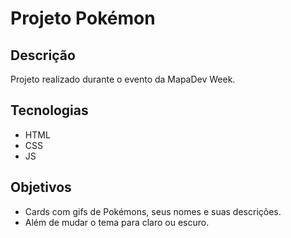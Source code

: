 # Projeto Pokémon 

## Descrição
Projeto realizado durante o evento da MapaDev Week.

## Tecnologias
- HTML
- CSS
- JS

## Objetivos
- Cards com gifs de Pokémons, seus nomes e suas descrições. 
- Além de mudar o tema para claro ou escuro. 